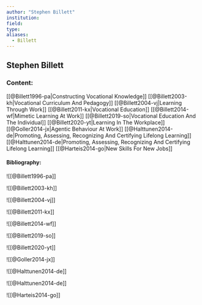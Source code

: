 ```yaml
---
author: "Stephen Billett"
institution:
field:
type:
aliases:
  - Billett
---
```


## Stephen Billett

### Content:
[[@Billett1996-pa|Constructing Vocational Knowledge]]
[[@Billett2003-kh|Vocational Curriculum And Pedagogy]]
[[@Billett2004-vj|Learning Through Work]]
[[@Billett2011-kx|Vocational Education]]
[[@Billett2014-wf|Mimetic Learning At Work]]
[[@Billett2019-so|Vocational Education And The Individual]]
[[@Billett2020-yt|Learning In The Workplace]]
[[@Goller2014-jx|Agentic Behaviour At Work]]
[[@Halttunen2014-de|Promoting, Assessing, Recognizing And Certifying Lifelong Learning]]
[[@Halttunen2014-de|Promoting, Assessing, Recognizing And Certifying Lifelong Learning]]
[[@Harteis2014-go|New Skills For New Jobs]]

#### Bibliography:

![[@Billett1996-pa]]

![[@Billett2003-kh]]

![[@Billett2004-vj]]

![[@Billett2011-kx]]

![[@Billett2014-wf]]

![[@Billett2019-so]]

![[@Billett2020-yt]]

![[@Goller2014-jx]]

![[@Halttunen2014-de]]

![[@Halttunen2014-de]]

![[@Harteis2014-go]]